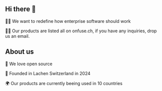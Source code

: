 ## Hi there 👋
🙋‍♀️ We want to redefine how enterprise software should work

👩‍💻 Our products are listed all on onfuse.ch, if you have any inquiries, drop us an email.


## About us
🤝 We love open source

🎉 Founded in Lachen Switzerland in 2024

🌍 Our products are currently beeing used in 10 countries
